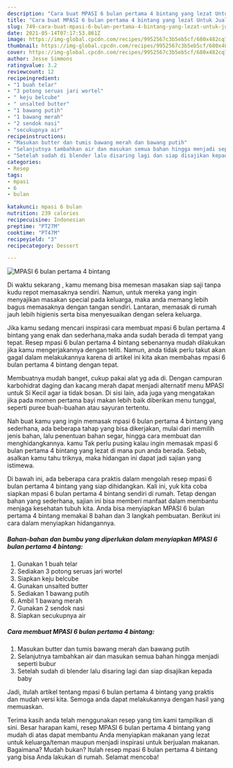```yaml
---
description: "Cara buat MPASI 6 bulan pertama 4 bintang yang lezat Untuk Jualan"
title: "Cara buat MPASI 6 bulan pertama 4 bintang yang lezat Untuk Jualan"
slug: 749-cara-buat-mpasi-6-bulan-pertama-4-bintang-yang-lezat-untuk-jualan
date: 2021-05-14T07:17:53.861Z
image: https://img-global.cpcdn.com/recipes/9952567c3b5eb5cf/680x482cq70/mpasi-6-bulan-pertama-4-bintang-foto-resep-utama.jpg
thumbnail: https://img-global.cpcdn.com/recipes/9952567c3b5eb5cf/680x482cq70/mpasi-6-bulan-pertama-4-bintang-foto-resep-utama.jpg
cover: https://img-global.cpcdn.com/recipes/9952567c3b5eb5cf/680x482cq70/mpasi-6-bulan-pertama-4-bintang-foto-resep-utama.jpg
author: Jesse Simmons
ratingvalue: 3.2
reviewcount: 12
recipeingredient:
- "1 buah telar"
- "3 potong seruas jari wortel"
- " keju belcube"
- " unsalted butter"
- "1 bawang putih"
- "1 bawang merah"
- "2 sendok nasi"
- "secukupnya air"
recipeinstructions:
- "Masukan butter dan tumis bawang merah dan bawang putih"
- "Selanjutnya tambahkan air dan masukan semua bahan hingga menjadi seperti bubur"
- "Setelah sudah di blender lalu disaring lagi dan siap disajikan kepada baby"
categories:
- Resep
tags:
- mpasi
- 6
- bulan

katakunci: mpasi 6 bulan 
nutrition: 239 calories
recipecuisine: Indonesian
preptime: "PT27M"
cooktime: "PT47M"
recipeyield: "3"
recipecategory: Dessert

---
```



![MPASI 6 bulan pertama 4 bintang](https://img-global.cpcdn.com/recipes/9952567c3b5eb5cf/680x482cq70/mpasi-6-bulan-pertama-4-bintang-foto-resep-utama.jpg)

Di waktu  sekarang , kamu memang bisa memesan masakan siap saji tanpa kudu repot memasaknya sendiri. Namun, untuk mereka yang ingin menyajikan masakan special pada keluarga, maka anda memang lebih bagus memasaknya dengan tangan sendiri. Lantaran, memasak di rumah jauh lebih higienis serta bisa menyesuaikan dengan selera keluarga.

Jika kamu sedang mencari inspirasi cara membuat mpasi 6 bulan pertama 4 bintang yang enak dan sederhana,maka anda sudah berada di tempat yang tepat. Resep mpasi 6 bulan pertama 4 bintang  sebenarnya mudah dilakukan jika kamu mengerjakannya dengan teliti. Namun, anda tidak perlu takut akan gagal dalam melakukannya 
karena di artikel ini kita akan membahas mpasi 6 bulan pertama 4 bintang dengan tepat.  

Membuatnya mudah banget, cukup pakai alat yg ada di. Dengan campuran karbohidrat daging dan kacang merah dapat menjadi alternatif menu MPASI untuk Si Kecil agar ia tidak bosan. Di sisi lain, ada juga yang mengatakan jika pada momen pertama bayi makan lebih baik diberikan menu tunggal, seperti puree buah-buahan atau sayuran tertentu.

Nah buat kamu yang ingin memasak mpasi 6 bulan pertama 4 bintang yang sederhana, ada beberapa tahap yang bisa dikerjakan, mulai dari memilih jenis bahan, lalu penentuan bahan segar, hingga cara membuat dan menghidangkannya. kamu Tak perlu pusing kalau ingin memasak mpasi 6 bulan pertama 4 bintang yang lezat di mana pun anda berada. Sebab, asalkan kamu  tahu triknya, maka hidangan ini dapat jadi sajian yang istimewa.

Di bawah ini, ada beberapa cara praktis  dalam mengolah resep mpasi 6 bulan pertama 4 bintang yang siap dihidangkan. Kali ini, yuk kita coba siapkan mpasi 6 bulan pertama 4 bintang sendiri di rumah. Tetap dengan bahan yang sederhana, sajian ini bisa memberi manfaat dalam membantu menjaga kesehatan tubuh kita. Anda bisa menyiapkan MPASI 6 bulan pertama 4 bintang memakai 8 bahan dan 3 langkah pembuatan. Berikut ini cara dalam menyiapkan hidangannya.

<!--inarticleads1-->

##### Bahan-bahan dan bumbu yang diperlukan dalam menyiapkan MPASI 6 bulan pertama 4 bintang:

1. Gunakan 1 buah telar
1. Sediakan 3 potong seruas jari wortel
1. Siapkan  keju belcube
1. Gunakan  unsalted butter
1. Sediakan 1 bawang putih
1. Ambil 1 bawang merah
1. Gunakan 2 sendok nasi
1. Siapkan secukupnya air




<!--inarticleads2-->

##### Cara membuat MPASI 6 bulan pertama 4 bintang:

1. Masukan butter dan tumis bawang merah dan bawang putih
1. Selanjutnya tambahkan air dan masukan semua bahan hingga menjadi seperti bubur
1. Setelah sudah di blender lalu disaring lagi dan siap disajikan kepada baby




Jadi, itulah artikel tentang  mpasi 6 bulan pertama 4 bintang  yang praktis dan mudah versi kita. Semoga anda dapat melakukannya dengan hasil yang memuaskan. 

Terima kasih anda telah menggunakan resep yang tim kami tampilkan di sini. Besar harapan kami, resep  MPASI 6 bulan pertama 4 bintang yang mudah di atas dapat membantu Anda menyiapkan makanan yang lezat untuk keluarga/teman maupun menjadi inspirasi untuk berjualan makanan. Bagaimana? Mudah bukan? Itulah resep mpasi 6 bulan pertama 4 bintang yang bisa Anda lakukan di rumah. Selamat mencoba!

